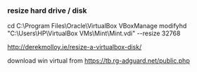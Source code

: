 ### resize hard drive / disk
cd C:\Program Files\Oracle\VirtualBox
VBoxManage modifyhd "C:\Users\HP\VirtualBox VMs\Mint\Mint.vdi" --resize 32768

http://derekmolloy.ie/resize-a-virtualbox-disk/

download win virtual from https://tb.rg-adguard.net/public.php
